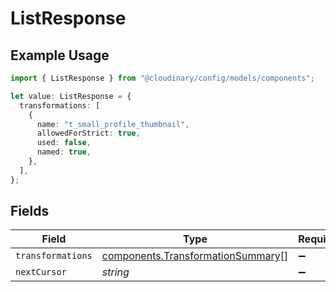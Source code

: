 # ListResponse

## Example Usage

```typescript
import { ListResponse } from "@cloudinary/config/models/components";

let value: ListResponse = {
  transformations: [
    {
      name: "t_small_profile_thumbnail",
      allowedForStrict: true,
      used: false,
      named: true,
    },
  ],
};
```

## Fields

| Field                                                                                  | Type                                                                                   | Required                                                                               | Description                                                                            |
| -------------------------------------------------------------------------------------- | -------------------------------------------------------------------------------------- | -------------------------------------------------------------------------------------- | -------------------------------------------------------------------------------------- |
| `transformations`                                                                      | [components.TransformationSummary](../../models/components/transformationsummary.md)[] | :heavy_minus_sign:                                                                     | N/A                                                                                    |
| `nextCursor`                                                                           | *string*                                                                               | :heavy_minus_sign:                                                                     | N/A                                                                                    |